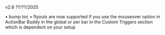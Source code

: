 v2.6 ??/??/2025

• bump toc
• flyouts are now supported if you use the mouseover option in ActionBar Buddy in the global or per bar in the Custom Triggers section which is dependent on your setup
